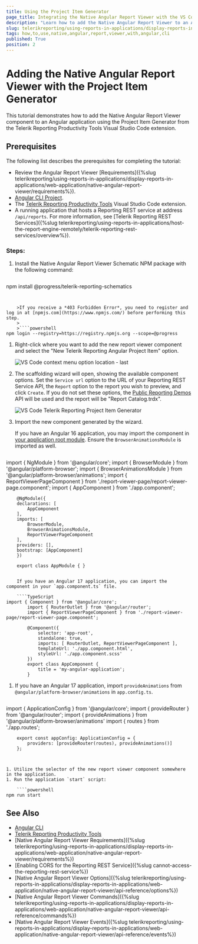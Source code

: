 ```yaml
---
title: Using the Project Item Generator
page_title: Integrating the Native Angular Report Viewer with the VS Code Extension
description: "Learn how to add the Native Angular Report Viewer to an Angular application using the Project Item Generator from the Telerik Reporting Productivity Tools extension."
slug: telerikreporting/using-reports-in-applications/display-reports-in-applications/web-application/native-angular-report-viewer/integrating-with-project-item-generator
tags: how,to,use,native,angular,report,viewer,with,angular,cli
published: True
position: 2
---
```


# Adding the Native Angular Report Viewer with the Project Item Generator

This tutorial demonstrates how to add the Native Angular Report Viewer component to an Angular application using the Project Item Generator from the Telerik Reporting Productivity Tools Visual Studio Code extension.

## Prerequisites

The following list describes the prerequisites for completing the tutorial:

* Review the Angular Report Viewer [Requirements]({%slug telerikreporting/using-reports-in-applications/display-reports-in-applications/web-application/native-angular-report-viewer/requirements%}).
* [Angular CLI Project](https://angular.io/cli).
* The [Telerik Reporting Productivity Tools](https://marketplace.visualstudio.com/items?itemName=TelerikInc.telerik-reporting-productivity-tools) Visual Studio Code extension.
* A running application that hosts a Reporting REST service at address `/api/reports`. For more information, see [Telerik Reporting REST Services]({%slug telerikreporting/using-reports-in-applications/host-the-report-engine-remotely/telerik-reporting-rest-services/overview%}).

### Steps:

1. Install the Native Angular Report Viewer Schematic NPM package with the following command:

	````powershell
npm install @progress/telerik-reporting-schematics
````


	>If you receive a *403 Forbidden Error*, you need to register and log in at [npmjs.com](https://www.npmjs.com/) before performing this step.
	>
	>````powershell
npm login --registry=https://registry.npmjs.org --scope=@progress
````


1. Right-click where you want to add the new report viewer component and select the "New Telerik Reporting Angular Project Item" option.

	![VS Code context menu option location - last](images/vs-code-context-menu-option.png)

1. The scaffolding wizard will open, showing the available component options. Set the `Service url` option to the URL of your Reporting REST Service API, the `Report` option to the report you wish to preview, and click `Create`. If you do not set these options, the [Public Reporting Demos](https://demos.telerik.com/reporting) API will be used and the report will be "Report Catalog.trdx".

	![VS Code Telerik Reporting Project Item Generator](images/vs-code-telerik-reporting-project-item-generator.png)

1. Import the new component generated by the wizard.

	If you have an Angular 16 application, you may import the component in [your application root module](https://angular.io/guide/ngmodules#!#angular-modularity). Ensure the `BrowserAnimationsModule` is imported as well. 

	````TypeScript
import { NgModule } from '@angular/core';
		import { BrowserModule } from '@angular/platform-browser';
		import { BrowserAnimationsModule } from '@angular/platform-browser/animations';
		import { ReportViewerPageComponent } from './report-viewer-page/report-viewer-page.component';
		import { AppComponent } from './app.component';

		@NgModule({
		declarations: [
			AppComponent
		],
		imports: [
			BrowserModule,
			BrowserAnimationsModule,
			ReportViewerPageComponent
		],
		providers: [],
		bootstrap: [AppComponent]
		})

		export class AppModule { }
````

	If you have an Angular 17 application, you can import the component in your `app.component.ts` file.

	````TypeScript
import { Component } from '@angular/core';
		import { RouterOutlet } from '@angular/router';
		import { ReportViewerPageComponent } from './report-viewer-page/report-viewer-page.component';

		@Component({
			selector: 'app-root',
			standalone: true,
			imports: [ RouterOutlet, ReportViewerPageComponent ],
			templateUrl: './app.component.html',
			styleUrl: './app.component.scss'
		})
		export class AppComponent {
			title = 'my-angular-application';
		}
````


1. If you have an Angular 17 application, import `provideAnimations` from `@angular/platform-browser/animations` in `app.config.ts`.

	````TypeScript
import { ApplicationConfig } from '@angular/core';
		import { provideRouter } from '@angular/router';
		import { provideAnimations } from '@angular/platform-browser/animations'
		import { routes } from './app.routes';

		export const appConfig: ApplicationConfig = {
			providers: [provideRouter(routes), provideAnimations()]
		};
````


1. Utilize the selector of the new report viewer component somewhere in the application.
1. Run the application `start` script:

	````powershell
npm run start
````


## See Also

* [Angular CLI](https://angular.io/cli)
* [Telerik Reporting Productivity Tools](https://marketplace.visualstudio.com/items?itemName=TelerikInc.telerik-reporting-productivity-tools)
* [Native Angular Report Viewer Requirements]({%slug telerikreporting/using-reports-in-applications/display-reports-in-applications/web-application/native-angular-report-viewer/requirements%})
* [Enabling CORS for the Reporting REST Service]({%slug cannot-access-the-reporting-rest-service%})
* [Native Angular Report Viewer Options]({%slug telerikreporting/using-reports-in-applications/display-reports-in-applications/web-application/native-angular-report-viewer/api-reference/options%})
* [Native Angular Report Viewer Commands]({%slug telerikreporting/using-reports-in-applications/display-reports-in-applications/web-application/native-angular-report-viewer/api-reference/commands%})
* [Native Angular Report Viewer Events]({%slug telerikreporting/using-reports-in-applications/display-reports-in-applications/web-application/native-angular-report-viewer/api-reference/events%})
